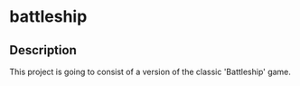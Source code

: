 # battleship

## Description

This project is going to consist of a version of the classic 'Battleship' game.
